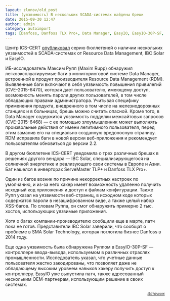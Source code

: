 ```yaml
---
layout: zlonov/old_post
title: (уязвимость) В нескольких SCADA-системах найдены бреши
date: 2015-09-30 12:47
author: admin
category: autoimport
tags: [Danfoss, Danfoss TLX Pro+, Data Manager, EasyIO, EasyIO-30P-SF, IBC Solar, ICS-CERT, Maxim Rupp, Resource Data Management, SCADA, ServeMaster TLP+, SMA Solar Technology, Азия, больница, Европа, железнодорожная станция, Максим Рупп, промышленность, солнечная энергетика, уязвимости, уязвимость, энергетика]
---
```

Центр ICS-CERT <a href="http://www.securityweek.com/vulnerabilities-found-several-scada-products" target="_blank">опубликовал</a> серию бюллетеней о наличии нескольких уязвимостей в SCADA-системах от Resource Data Management, IBC Solar и EasyIO.

ИБ-исследователь Максим Рупп (Maxim Rupp) обнаружил легкоэксплуатируемые баги в мониторинговой системе Data Manager, встроенной в продукт производителя Resource Data Management (RDM). Выявленные баги включают в себя уязвимость повышения привилегий (CVE-2015-6470), которая дает пользователю, имеющему доступ, возможность менять пароли других пользователей, в том числе обладающих правами администратора. Учитывая специфику применения продукта, внедренного в том числе на железнодорожных станциях и в больницах, брешь можно считать опасной. Кроме того, в Data Manager содержится уязвимость подделки межсайтовых запросов (CVE-2015-6468) — с ее помощью злоумышленник может выполнять произвольные действия от имени легитимного пользователя, перед этим заманив его на специально созданную вредоносную страницу. RDM исправила баги в новой версии веб-приложения и рекомендует пользователям обновиться до версии 2.2.

В другом бюллетене ICS-CERT уведомила о трех различных брешах в решениях другого вендора — IBC Solar, специализирующегося на солнечной энергетике и реализующего свои системы в Европе и Азии. Баг нашелся в инверторах ServeMaster TLP+ и Danfoss TLX Pro+.

Один из багов возник по причине некорректных настроек по умолчанию, и из-за него хакер имеет возможность удаленно получить исходный код приложения и доступ к файлам конфигурации. Также Рупп указал на уязвимости веб-страниц, в исходном коде которых содержатся пароли в незашифрованном виде, а также целый набор XSS-багов. По словам Руппа, он смог обнаружить примерно 2 тыс. хостов, использующих уязвимые приложения.

Хотя о багах компании-производителю сообщили еще в марте, патч пока не готов. Представители IBC Solar заверили, что сообщат о проблеме в SMA Solar Technology, которая поглотила бизнес Danfoss в 2014 году.

Еще одна уязвимость была обнаружена Руппом в EasyIO-30P-SF — контроллере ввода-вывода, используемом в различных отраслях промышленности. Исследователь указал, что учетные данные пользователя жестко закодированы, что позволяет даже не обладающему высоким уровнем навыков хакеру получить доступ к контроллеру. EasyIO уже выпустила патч, также адресованный нескольким OEM-партнерам, использующим решение в своих системах.

<p style="text-align: right;"><sub><a href="https://threatpost.ru/v-neskolkih-scada-sistemah-najdeny-breshi/12287/" target="_blank"><em>Источник</em></a></sub>
